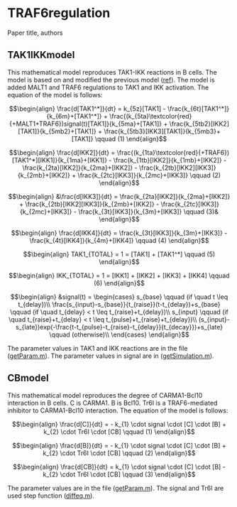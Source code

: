 # TRAF6regulation

Paper title, authors

## TAK1IKKmodel
This mathematical model reproduces TAK1-IKK reactions in B cells. The model is based on and modified the previous model ([ref](https://github.com/kntrinoue/Shinohara2014Science)). The model is added MALT1 and TRAF6 regulations to TAK1 and IKK activation. The equation of the model is follows:

```math
\begin{align} 
 \frac{d[TAK1^*]}{dt} = k_{5z}[TAK1] - \frac{k_{6t}[TAK1^*]}{k_{6m}+[TAK1^*]} + \frac{(k_{5ta}\textcolor{red}{+MALT1+TRAF6})signal(t)[TAK1]}{k_{5ma}+[TAK1]} + \frac{k_{5tb2}[IKK2][TAK1]}{k_{5mb2}+[TAK1]} + \frac{k_{5tb3}[IKK3][TAK1]}{k_{5mb3}+[TAK1]} \qquad   (1)
\end{align}
```
```math
\begin{align}
 \frac{d[IKK2]}{dt} = \frac{(k_{1ta}\textcolor{red}{+TRAF6})[TAK1^*][IKK1]}{k_{1ma}+[IKK1]} - \frac{k_{1tb}[IKK2]}{k_{1mb}+[IKK2]} - \frac{k_{2ta}[IKK2]}{k_{2ma}+[IKK2]} - \frac{k_{2tb}[IKK2][IKK3]}{k_{2mb}+[IKK2]} +  \frac{k_{2tc}[IKK3]}{k_{2mc}+[IKK3]} \qquad (2)
\end{align}
```
```math
\begin{align}
 &\frac{d[IKK3]}{dt} = \frac{k_{2ta}[IKK2]}{k_{2ma}+[IKK2]} + \frac{k_{2tb}[IKK2][IKK3]}{k_{2mb}+[IKK2]} - \frac{k_{2tc}[IKK3]}{k_{2mc}+[IKK3]} -   \frac{k_{3t}[IKK3]}{k_{3m}+[IKK3]} \qquad (3)&
\end{align}
```
```math
\begin{align}
 \frac{d[IKK4]}{dt} =  \frac{k_{3t}[IKK3]}{k_{3m}+[IKK3]}  -  \frac{k_{4t}[IKK4]}{k_{4m}+[IKK4]} \qquad (4)
\end{align}
```
```math
\begin{align}
 TAK1_{TOTAL} = 1 = [TAK1] + [TAK1^*] \qquad (5)
\end{align}
```
```math
\begin{align}
 IKK_{TOTAL} = 1 = [IKK1] + [IKK2] + [IKK3] + [IKK4] \qquad (6)
\end{align}
```


```math
\begin{align}
 &signal(t) = 
\begin{cases}
s_{base} \qquad  (if  \quad t \leq t_{delay})\\
\frac{s_{input}-s_{base}}{t_{raise}}(t-t_{delay})+s_{base}  \qquad (if \quad  t_{delay} < t \leq t_{raise}+t_{delay})\\
s_{input}  \qquad  (if \quad  t_{raise}+t_{delay} < t \leq t_{pulse}+t_{raise}+t_{delay})\\
(s_{input}-s_{late})exp(-\frac{t-t_{pulse}-t_{raise}-t_{delay}}{t_{decay}})+s_{late}  \qquad (otherwise)\\
\end{cases}
\end{align}
```

The parameter values in TAK1 and IKK reactions are in the file ([getParam.m](https://github.com/kntrinoue/TRAF6regulation/blob/main/TAK1IKKmodel/getParam.m)). The parameter values in signal are in ([getSimulation.m](https://github.com/kntrinoue/TRAF6regulation/blob/main/TAK1IKKmodel/getSimulation.m)).


## CBmodel
This mathematical model reproduces the degree of CARMA1-Bcl10 interaction in B cells. C is CARMA1. B is Bcl10. Tr6I is a TRAF6-mediated inhibitor to CARMA1-Bcl10 interaction. The equation of the model is follows:


```math
\begin{align}
 \frac{d[C]}{dt} =  - k_{1} \cdot signal \cdot [C] \cdot [B] +  k_{2} \cdot Tr6I \cdot [CB] \qquad (1)
\end{align}
```
```math
\begin{align}
 \frac{d[B]}{dt} =  - k_{1} \cdot signal \cdot [C] \cdot [B] +  k_{2} \cdot Tr6I \cdot [CB] \qquad (2)
\end{align}
```
```math
\begin{align}
 \frac{d[CB]}{dt} =  k_{1} \cdot signal \cdot [C] \cdot [B] -  k_{2} \cdot Tr6I \cdot [CB] \qquad (3)
\end{align}
```

The parameter values  are in the file ([getParam.m](https://github.com/kntrinoue/TRAF6regulation/blob/main/CBmodel/getParam.m)). The signal and Tr6I are used step function ([diffeq.m](https://github.com/kntrinoue/TRAF6regulation/blob/main/CBmodel/diffeq.m)).
